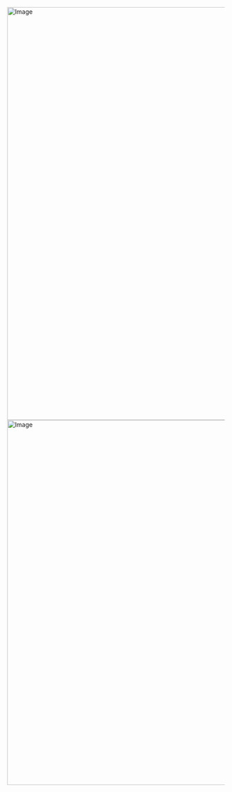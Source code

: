 <img width="715" height="956" alt="Image" src="https://github.com/user-attachments/assets/5b3bf71b-cbfc-4e7e-91d8-1c287d4b988e" />





<img width="787" height="845" alt="Image" src="https://github.com/user-attachments/assets/333df1ec-2db1-43fd-958f-a33d12c94d0e" />
